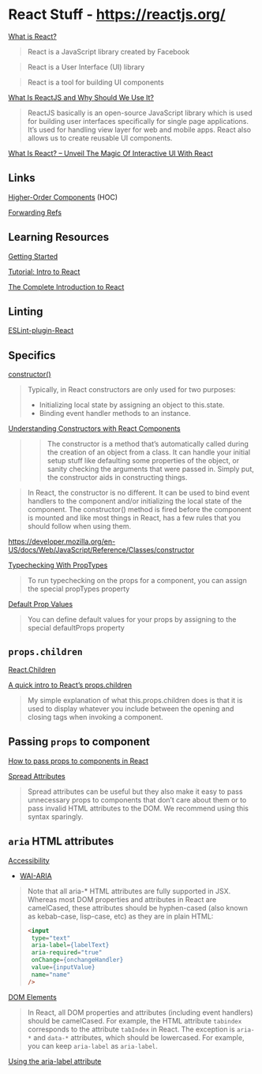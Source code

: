 # React Stuff - https://reactjs.org/

[What is React?](https://www.w3schools.com/whatis/whatis_react.asp)

>React is a JavaScript library created by Facebook

>React is a User Interface (UI) library

>React is a tool for building UI components

[What Is ReactJS and Why Should We Use It?](https://www.c-sharpcorner.com/article/what-and-why-reactjs/)

>ReactJS basically is an open-source JavaScript library which is used for building user interfaces specifically for single page applications. It’s used for handling view layer for web and mobile apps. React also allows us to create reusable UI components.

[What Is React? – Unveil The Magic Of Interactive UI With React](https://www.edureka.co/blog/what-is-react/)

## Links

[Higher-Order Components](https://reactjs.org/docs/higher-order-components.html) (HOC)

[Forwarding Refs](https://reactjs.org/docs/forwarding-refs.html)

## Learning Resources

[Getting Started](https://reactjs.org/docs/getting-started.html)

[Tutorial: Intro to React](https://reactjs.org/tutorial/tutorial.html)

[The Complete Introduction to React](https://jscomplete.com/learn/complete-intro-react#the-react-language)

## Linting

[ESLint-plugin-React](https://github.com/yannickcr/eslint-plugin-react)


## Specifics

[constructor()](https://reactjs.org/docs/react-component.html#constructor)

>Typically, in React constructors are only used for two purposes:
>- Initializing local state by assigning an object to this.state.
>- Binding event handler methods to an instance.

[Understanding Constructors with React Components](https://alligator.io/react/constructors-with-react-components/)

>>The constructor is a method that’s automatically called during the creation of an object from a class. It can handle your initial setup stuff like defaulting some properties of the object, or sanity checking the arguments that were passed in. Simply put, the constructor aids in constructing things.

>In React, the constructor is no different. It can be used to bind event handlers to the component and/or initializing the local state of the component. The constructor() method is fired before the component is mounted and like most things in React, has a few rules that you should follow when using them.

https://developer.mozilla.org/en-US/docs/Web/JavaScript/Reference/Classes/constructor


[Typechecking With PropTypes](https://reactjs.org/docs/typechecking-with-proptypes.html)

>To run typechecking on the props for a component, you can assign the special propTypes property

[Default Prop Values](https://reactjs.org/docs/typechecking-with-proptypes.html#default-prop-values)

>You can define default values for your props by assigning to the special defaultProps property

## `props.children`

[React.Children](https://reactjs.org/docs/react-api.html#react.children)

[A quick intro to React’s props.children](https://codeburst.io/a-quick-intro-to-reacts-props-children-cb3d2fce4891)

>My simple explanation of what this.props.children does is that it is used to display whatever you include between the opening and closing tags when invoking a component.

## Passing `props` to component

[How to pass props to components in React](https://www.robinwieruch.de/react-pass-props-to-component/#react-props-vs-state)

[Spread Attributes](https://reactjs.org/docs/jsx-in-depth.html#spread-attributes)

>Spread attributes can be useful but they also make it easy to pass unnecessary props to components that don’t care about them or to pass invalid HTML attributes to the DOM. We recommend using this syntax sparingly.

## `aria` HTML attributes

[Accessibility](https://reactjs.org/docs/accessibility.html)

- [WAI-ARIA](https://reactjs.org/docs/accessibility.html#wai-aria)

>Note that all aria-* HTML attributes are fully supported in JSX. Whereas most DOM properties and attributes in React are camelCased, these attributes should be hyphen-cased (also known as kebab-case, lisp-case, etc) as they are in plain HTML:
>
>```html
><input
>  type="text"
>  aria-label={labelText}
>  aria-required="true"
>  onChange={onchangeHandler}
>  value={inputValue}
>  name="name"
>/>
>```

[DOM Elements](https://reactjs.org/docs/dom-elements.html)

>In React, all DOM properties and attributes (including event handlers) should be camelCased. For example, the HTML attribute `tabindex` corresponds to the attribute `tabIndex` in React. The exception is `aria-*` and `data-*` attributes, which should be lowercased. For example, you can keep `aria-label` as `aria-label`.

[Using the aria-label attribute](https://developer.mozilla.org/en-US/docs/Web/Accessibility/ARIA/ARIA_Techniques/Using_the_aria-label_attribute)
